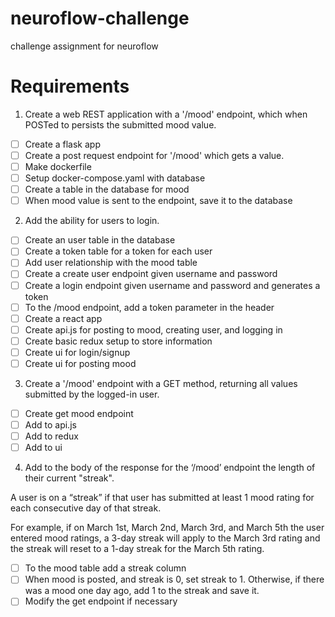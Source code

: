 # neuroflow-challenge
challenge assignment for neuroflow
# Requirements
1. Create a web REST application with a '/mood' endpoint, which when POSTed to persists the
submitted mood value.
- [ ] Create a flask app
- [ ] Create a post request endpoint for '/mood' which gets a value.
- [ ] Make dockerfile
- [ ] Setup docker-compose.yaml with database
- [ ] Create a table in the database for mood
- [ ] When mood value is sent to the endpoint, save it to the database

2. Add the ability for users to login.
- [ ] Create an user table in the database
- [ ] Create a token table for a token for each user
- [ ] Add user relationship with the mood table
- [ ] Create a create user endpoint given username and password
- [ ] Create a login endpoint given username and password and generates a token
- [ ] To the /mood endpoint, add a token parameter in the header
- [ ] Create a react app
- [ ] Create api.js for posting to mood, creating user, and logging in
- [ ] Create basic redux setup to store information
- [ ] Create ui for login/signup
- [ ] Create ui for posting mood
3. Create a '/mood' endpoint with a GET method, returning all values submitted by the logged-in
user.
- [ ] Create get mood endpoint
- [ ] Add to api.js
- [ ] Add to redux
- [ ] Add to ui
4. Add to the body of the response for the ‘/mood’ endpoint the length of their current "streak".

A user is on a “streak” if that user has submitted at least 1 mood rating for each
consecutive day of that streak.

For example, if on March 1st, March 2nd, March 3rd, and March 5th the user entered
mood ratings, a 3-day streak will apply to the March 3rd rating and the streak will reset to
a 1-day streak for the March 5th rating.

- [ ] To the mood table add a streak column
- [ ] When mood is posted, and streak is 0, set streak to 1. Otherwise, if there was a mood one day ago, add 1 to the streak and save it.
- [ ] Modify the get endpoint if necessary